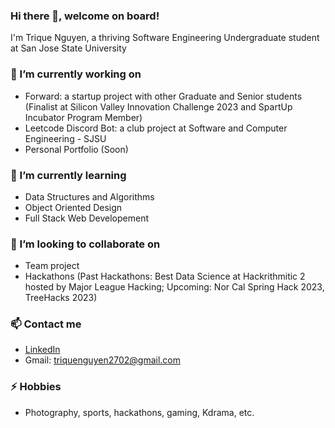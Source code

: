 ### Hi there 👋, welcome on board!
I'm Trique Nguyen, a thriving Software Engineering Undergraduate student at San Jose State University
### 🔭 I’m currently working on 
- Forward: a startup project with other Graduate and Senior students (Finalist at Silicon Valley Innovation Challenge 2023 and SpartUp Incubator Program Member)
- Leetcode Discord Bot: a club project at Software and Computer Engineering - SJSU
- Personal Portfolio (Soon) 
### 🌱 I’m currently learning 
- Data Structures and Algorithms
- Object Oriented Design
- Full Stack Web Developement
### 👯 I’m looking to collaborate on 
- Team project
- Hackathons (Past Hackathons: Best Data Science at Hackrithmitic 2 hosted by Major League Hacking; Upcoming: Nor Cal Spring Hack 2023, TreeHacks 2023)
### 📫 Contact me
- [LinkedIn](https://www.linkedin.com/in/trique-nguyen/)
- Gmail: [triquenguyen2702@gmail.com](triquenguyen2702@gmail.com)
### ⚡ Hobbies
- Photography, sports, hackathons, gaming, Kdrama, etc.
